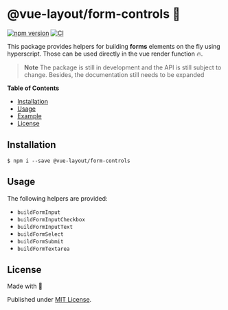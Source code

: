 # @vue-layout/form-controls 📜

[![npm version](https://badge.fury.io/js/@vue-layout%2Fform-controls.svg)](https://badge.fury.io/js/@vue-layout%2Fform-controls)
[![CI](https://github.com/Tada5hi/vue-layout/actions/workflows/main.yml/badge.svg)](https://github.com/Tada5hi/vue-layout/actions/workflows/main.yml)

This package provides helpers for building **forms** elements on the fly using hyperscript.
Those can be used directly in the vue render function 🔥.

> **Note**
> The package is still in development and the API is still subject to change.
> Besides, the documentation still needs to be expanded

**Table of Contents**

- [Installation](#installation)
- [Usage](#usage)
- [Example](#example)
- [License](#license)

## Installation

```
$ npm i --save @vue-layout/form-controls
```

## Usage

The following helpers are provided:

- `buildFormInput`
- `buildFormInputCheckbox`
- `buildFormInputText`
- `buildFormSelect`
- `buildFormSubmit`
- `buildFormTextarea`

## License

Made with 💚

Published under [MIT License](./LICENSE).
